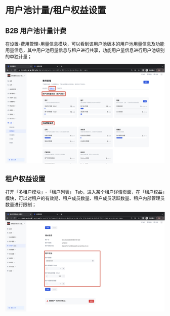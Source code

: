 # 用户池计量/租户权益设置

<LastUpdated/>

## B2B 用户池计量计费
在设置-费用管理-用量信息模块，可以看到该用户池版本的用户池用量信息及功能用量信息，其中用户池用量信息与租户进行共享，功能用户量信息进行用户池级别的单独计量；

![](./images/tenant-cost-1.png)

## 租户权益设置
打开「多租户模块」-「租户列表」 Tab，进入某个租户详情页面，在「租户权益」模块，可以对租户的有效期、租户成员数量、租户成员活跃数量、租户内部管理员数量进行限制；

![](./images/tenant-cost-2.png)
